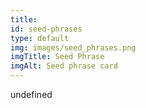```yaml
--- 
title: 
id: seed-phrases
type: default
img: images/seed_phrases.png
imgTitle: Seed Phrase
imgAlt: Seed phrase card
---
```


undefined

